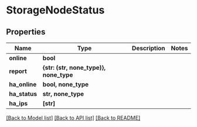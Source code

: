 # StorageNodeStatus


## Properties
Name | Type | Description | Notes
------------ | ------------- | ------------- | -------------
**online** | **bool** |  | 
**report** | **{str: (str, none_type)}, none_type** |  | 
**ha_online** | **bool, none_type** |  | 
**ha_status** | **str, none_type** |  | 
**ha_ips** | **[str]** |  | 

[[Back to Model list]](../#documentation-for-models) [[Back to API list]](../#documentation-for-api-endpoints) [[Back to README]](../)


